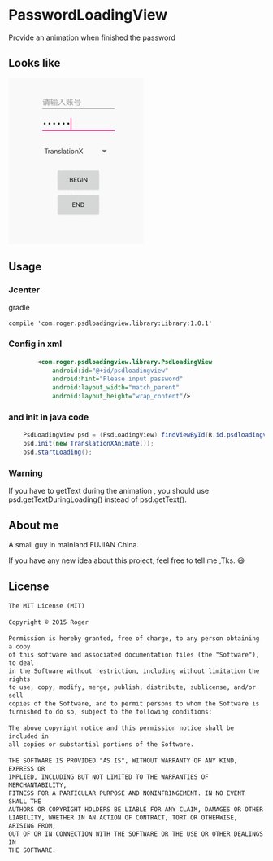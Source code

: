 # PasswordLoadingView
Provide an animation when finished the password<br>



## Looks like

![](https://github.com/Rogero0o/PasswordLoadingView/raw/master/Demo/demo.gif)

##  Usage

### Jcenter

gradle
```
compile 'com.roger.psdloadingview.library:Library:1.0.1'
```

### Config in xml

```xml
        <com.roger.psdloadingview.library.PsdLoadingView
            android:id="@+id/psdloadingview"
            android:hint="Please input password"
            android:layout_width="match_parent"
            android:layout_height="wrap_content"/>
```

### and init in java code

```java
 	PsdLoadingView psd = (PsdLoadingView) findViewById(R.id.psdloadingview);
 	psd.init(new TranslationXAnimate());
 	psd.startLoading();
```

### Warning

If you have to getText during the animation , you should use psd.getTextDuringLoading() instead of psd.getText().

## About me

A small guy  in mainland FUJIAN China.

If you have any new idea about this project, feel free to tell me ,Tks. :smiley:


## License

	The MIT License (MIT)

	Copyright © 2015 Roger

	Permission is hereby granted, free of charge, to any person obtaining a copy
	of this software and associated documentation files (the "Software"), to deal
	in the Software without restriction, including without limitation the rights
	to use, copy, modify, merge, publish, distribute, sublicense, and/or sell
	copies of the Software, and to permit persons to whom the Software is
	furnished to do so, subject to the following conditions:

	The above copyright notice and this permission notice shall be included in
	all copies or substantial portions of the Software.

	THE SOFTWARE IS PROVIDED "AS IS", WITHOUT WARRANTY OF ANY KIND, EXPRESS OR
	IMPLIED, INCLUDING BUT NOT LIMITED TO THE WARRANTIES OF MERCHANTABILITY,
	FITNESS FOR A PARTICULAR PURPOSE AND NONINFRINGEMENT. IN NO EVENT SHALL THE
	AUTHORS OR COPYRIGHT HOLDERS BE LIABLE FOR ANY CLAIM, DAMAGES OR OTHER
	LIABILITY, WHETHER IN AN ACTION OF CONTRACT, TORT OR OTHERWISE, ARISING FROM,
	OUT OF OR IN CONNECTION WITH THE SOFTWARE OR THE USE OR OTHER DEALINGS IN
	THE SOFTWARE.
